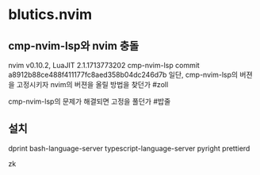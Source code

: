 
# blutics.nvim

## cmp-nvim-lsp와 nvim 충돌
nvim v0.10.2, LuaJIT 2.1.1713773202
cmp-nvim-lsp commit a8912b88ce488f411177fc8aed358b04dc246d7b
일단, cmp-nvim-lsp의 버젼을 고정시키자
nvim의 버젼을 올릴 방법을 찾던가 #zoll

cmp-nvim-lsp의 문제가 해결되면 고정을 풀던가 #밥줄



## 설치

dprint
bash-language-server
typescript-language-server
pyright
prettierd

zk
